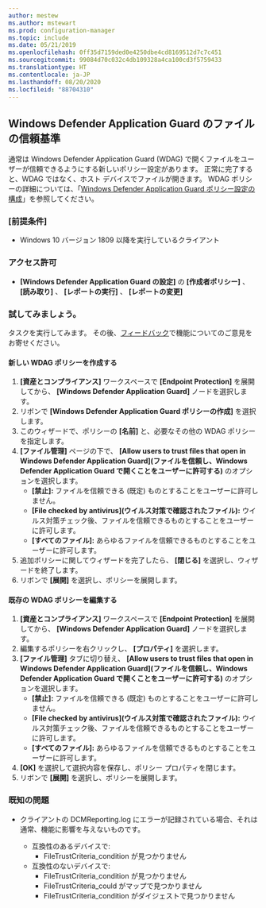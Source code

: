 ```yaml
---
author: mestew
ms.author: mstewart
ms.prod: configuration-manager
ms.topic: include
ms.date: 05/21/2019
ms.openlocfilehash: 0ff35d7159ded0e4250dbe4cd8169512d7c7c451
ms.sourcegitcommit: 99084d70c032c4db109328a4ca100cd3f5759433
ms.translationtype: HT
ms.contentlocale: ja-JP
ms.lasthandoff: 08/20/2020
ms.locfileid: "88704310"
---
```

## <a name="windows-defender-application-guard-file-trust-criteria"></a><a name="bkmk_wdag"></a> Windows Defender Application Guard のファイルの信頼基準

<!--3555858-->
通常は Windows Defender Application Guard (WDAG) で開くファイルをユーザーが信頼できるようにする新しいポリシー設定があります。 正常に完了すると、WDAG ではなく、ホスト デバイスでファイルが開きます。 WDAG ポリシーの詳細については、「[Windows Defender Application Guard ポリシー設定の構成](/windows/security/threat-protection/windows-defender-application-guard/configure-wd-app-guard)」を参照してください。

### <a name="prerequisites"></a>[前提条件]

- Windows 10 バージョン 1809 以降を実行しているクライアント

### <a name="permissions"></a>アクセス許可

- **[Windows Defender Application Guard の設定]** の **[作成者ポリシー]** 、 **[読み取り]** 、 **[レポートの実行]** 、 **[レポートの変更]**

### <a name="try-it-out"></a>試してみましょう。

タスクを実行してみます。 その後、[フィードバック](../../../../understand/find-help.md#product-feedback)で機能についてのご意見をお寄せください。

#### <a name="create-a-new-wdag-policy"></a>新しい WDAG ポリシーを作成する

1. **[資産とコンプライアンス]** ワークスペースで **[Endpoint Protection]** を展開してから、 **[Windows Defender Application Guard]** ノードを選択します。
1. リボンで **[Windows Defender Application Guard ポリシーの作成]** を選択します。
1. このウィザードで、ポリシーの **[名前]** と、必要なその他の WDAG ポリシーを指定します。
1. **[ファイル管理]** ページの下で、 **[Allow users to trust files that open in Windows Defender Application Guard]\(ファイルを信頼し、Windows Defender Application Guard で開くことをユーザーに許可する\)** のオプションを選択します。
     - **[禁止]:** ファイルを信頼できる (既定) ものとすることをユーザーに許可しません。
     - **[File checked by antivirus]\(ウイルス対策で確認されたファイル\):** ウイルス対策チェック後、ファイルを信頼できるものとすることをユーザーに許可します。
     - **[すべてのファイル]:** あらゆるファイルを信頼できるものとすることをユーザーに許可します。
1. 追加ポリシーに関してウィザードを完了したら、 **[閉じる]** を選択し、ウィザードを終了します。
1. リボンで **[展開]** を選択し、ポリシーを展開します。

#### <a name="edit-an-existing-wdag-policy"></a>既存の WDAG ポリシーを編集する

1. **[資産とコンプライアンス]** ワークスペースで **[Endpoint Protection]** を展開してから、 **[Windows Defender Application Guard]** ノードを選択します。
1. 編集するポリシーを右クリックし、 **[プロパティ]** を選択します。
1. **[ファイル管理]** タブに切り替え、 **[Allow users to trust files that open in Windows Defender Application Guard]\(ファイルを信頼し、Windows Defender Application Guard で開くことをユーザーに許可する\)** のオプションを選択します。
     - **[禁止]:** ファイルを信頼できる (既定) ものとすることをユーザーに許可しません。
     - **[File checked by antivirus]\(ウイルス対策で確認されたファイル\):** ウイルス対策チェック後、ファイルを信頼できるものとすることをユーザーに許可します。
     - **[すべてのファイル]:** あらゆるファイルを信頼できるものとすることをユーザーに許可します。
1. **[OK]** を選択して選択内容を保存し、ポリシー プロパティを閉じます。
1. リボンで **[展開]** を選択し、ポリシーを展開します。


### <a name="known-issues"></a>既知の問題

- クライアントの DCMReporting.log にエラーが記録されている場合、それは通常、機能に影響を与えないものです。

  - 互換性のあるデバイスで:
    - FileTrustCriteria_condition が見つかりません
  - 互換性のないデバイスで:
    - FileTrustCriteria_condition が見つかりません
    - FileTrustCriteria_could がマップで見つかりません
    - FileTrustCriteria_condition がダイジェストで見つかりません